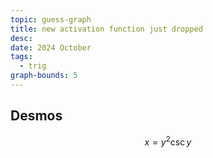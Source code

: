 ```yaml
---
topic: guess-graph
title: new activation function just dropped
desc: 
date: 2024 October
tags:
  - trig
graph-bounds: 5
---
```



## Desmos
```math
x=y^{2}\csc y
```
